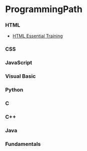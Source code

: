 # ProgrammingPath

### HTML
* [HTML Essential Training](https://www.lynda.com/HTML-tutorials/HTML-Essential-Training/170427-2.html)


### CSS

### JavaScript

### Visual Basic

### Python

### C

### C++

### Java

### Fundamentals
